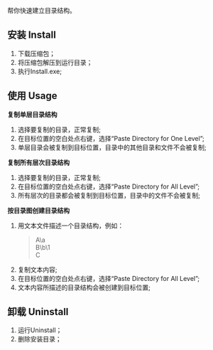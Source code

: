 帮你快速建立目录结构。

## 安装 Install
1. 下载压缩包；
1. 将压缩包解压到运行目录；
1. 执行Install.exe;

## 使用 Usage

__复制单层目录结构__
1. 选择要复制的目录，正常复制;
1. 在目标位置的空白处点右键，选择“Paste Directory for One Level”;
1. 单层目录会被复制到目标位置，目录中的其他目录和文件不会被复制;


__复制所有层次目录结构__
1. 选择要复制的目录，正常复制;
1. 在目标位置的空白处点右键，选择“Paste Directory for All Level”;
1. 所有层次的目录都会被复制到目标位置，目录中的文件不会被复制;


__按目录图创建目录结构__
1. 用文本文件描述一个目录结构，例如：
    >A\a  
    >B\b\1  
    >C  
1. 复制文本内容;
1. 在目标位置的空白处点右键，选择“Paste Directory for All Level”;
1. 文本内容所描述的目录结构会被创建到目标位置;


## 卸载 Uninstall
1. 运行Uninstall；
1. 删除安装目录；
